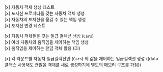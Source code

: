 [x] 자동차 객체 생성 테스트  
[x] 포지션 프로퍼티를 갖는 자동차 객체 생성  
[x] 자동차의 포지션을 옮길 수 있는 책임 생성  
[x] 포지션 변경 테스트  

[x] 자동차 객체들을 갖는 일급 컬렉션 생성 (`Cars`)  
[x] 여러 자동차의 움직임을 제어하는 책임 생성  
[x] 움직임을 제어하는 랜덤 객체 활용 (DI)  

[x] 각 라운드별 자동차 일급컬렉션인 (`Cars`) 의 값을 제어하는 일급컬렉션 생성 ((data 클래스 사용해도 괜찮음 객체를 새로 생성하기에 별도의 메모리 구조를 가짐))  

